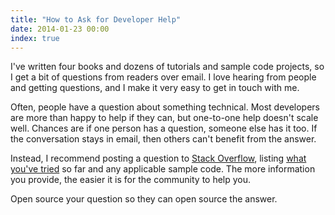 ```yaml
---
title: "How to Ask for Developer Help"
date: 2014-01-23 00:00
index: true
---
```


I've written four books and dozens of tutorials and sample code projects, so I get a bit of questions from readers over email. I love hearing from people and getting questions, and I make it very easy to get in touch with me.

Often, people have a question about something technical. Most developers are more than happy to help if they can, but one-to-one help doesn't scale well. Chances are if one person has a question, someone else has it too. If the conversation stays in email, then others can't benefit from the answer.

Instead, I recommend posting a question to [Stack Overflow](http://stackoverflow.com), listing [what you've tried](http://mattgemmell.com/what-have-you-tried/) so far and any applicable sample code. The more information you provide, the easier it is for the community to help you.

Open source your question so they can open source the answer.

<!-- more -->
